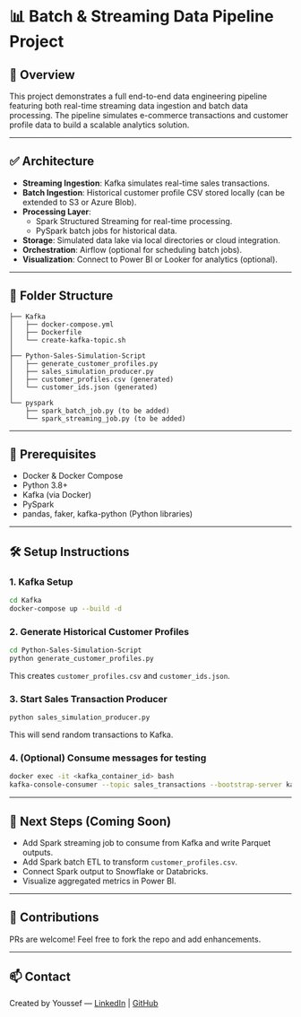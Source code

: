 # 📊 Batch & Streaming Data Pipeline Project

## 🚀 Overview
This project demonstrates a full end-to-end data engineering pipeline featuring both real-time streaming data ingestion and batch data processing. The pipeline simulates e-commerce transactions and customer profile data to build a scalable analytics solution.

---

## ✅ Architecture
- **Streaming Ingestion**: Kafka simulates real-time sales transactions.
- **Batch Ingestion**: Historical customer profile CSV stored locally (can be extended to S3 or Azure Blob).
- **Processing Layer**:
  - Spark Structured Streaming for real-time processing.
  - PySpark batch jobs for historical data.
- **Storage**: Simulated data lake via local directories or cloud integration.
- **Orchestration**: Airflow (optional for scheduling batch jobs).
- **Visualization**: Connect to Power BI or Looker for analytics (optional).

---

## 📂 Folder Structure
```
├── Kafka
│   ├── docker-compose.yml
│   ├── Dockerfile
│   └── create-kafka-topic.sh
│
├── Python-Sales-Simulation-Script
│   ├── generate_customer_profiles.py
│   ├── sales_simulation_producer.py
│   ├── customer_profiles.csv (generated)
│   └── customer_ids.json (generated)
│
└── pyspark
    ├── spark_batch_job.py (to be added)
    └── spark_streaming_job.py (to be added)
```

---

## 🔧 Prerequisites
- Docker & Docker Compose
- Python 3.8+
- Kafka (via Docker)
- PySpark
- pandas, faker, kafka-python (Python libraries)

---

## 🛠 Setup Instructions

### 1. Kafka Setup
```bash
cd Kafka
docker-compose up --build -d
```

### 2. Generate Historical Customer Profiles
```bash
cd Python-Sales-Simulation-Script
python generate_customer_profiles.py
```
This creates `customer_profiles.csv` and `customer_ids.json`.

### 3. Start Sales Transaction Producer
```bash
python sales_simulation_producer.py
```
This will send random transactions to Kafka.

### 4. (Optional) Consume messages for testing
```bash
docker exec -it <kafka_container_id> bash
kafka-console-consumer --topic sales_transactions --bootstrap-server kafka:9092 --from-beginning
```

---

## 🔎 Next Steps (Coming Soon)
- Add Spark streaming job to consume from Kafka and write Parquet outputs.
- Add Spark batch ETL to transform `customer_profiles.csv`.
- Connect Spark output to Snowflake or Databricks.
- Visualize aggregated metrics in Power BI.

---

## 🤝 Contributions
PRs are welcome! Feel free to fork the repo and add enhancements.

---

## 📫 Contact
Created by Youssef — [LinkedIn](https://www.linkedin.com/in/yfathi2000/) | [GitHub](https://github.com/InterVam)

